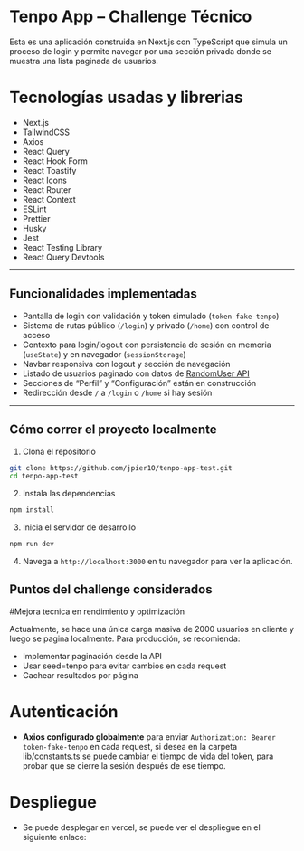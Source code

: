 # Tenpo App – Challenge Técnico

Esta es una aplicación construida en Next.js con TypeScript que simula un proceso de login y permite navegar por una sección privada donde se muestra una lista paginada de usuarios.

# Tecnologías usadas y librerias

- Next.js
- TailwindCSS
- Axios
- React Query
- React Hook Form
- React Toastify
- React Icons
- React Router
- React Context
- ESLint
- Prettier
- Husky
- Jest
- React Testing Library
- React Query Devtools

---

##  Funcionalidades implementadas

- Pantalla de login con validación y token simulado (`token-fake-tenpo`)
- Sistema de rutas público (`/login`) y privado (`/home`) con control de acceso
- Contexto para login/logout con persistencia de sesión en memoria (`useState`) y en navegador (`sessionStorage`)
- Navbar responsiva con logout y sección de navegación
- Listado de usuarios paginado con datos de [RandomUser API](https://randomuser.me)
- Secciones de “Perfil” y “Configuración” están en construcción
- Redirección desde `/` a `/login` o `/home` si hay sesión


---

## Cómo correr el proyecto localmente

1. Clona el repositorio

```bash
git clone https://github.com/jpier1O/tenpo-app-test.git
cd tenpo-app-test
```

2. Instala las dependencias

```bash
npm install
```

3. Inicia el servidor de desarrollo

```bash
npm run dev
```

4. Navega a `http://localhost:3000` en tu navegador para ver la aplicación.


## Puntos del challenge considerados

#Mejora tecnica en rendimiento y optimización

Actualmente, se hace una única carga masiva de 2000 usuarios en cliente y luego se pagina localmente. Para producción, se recomienda:

- Implementar paginación desde la API
- Usar seed=tenpo para evitar cambios en cada request
- Cachear resultados por página

# Autenticación

- **Axios configurado globalmente** para enviar `Authorization: Bearer token-fake-tenpo` en cada request, si desea en la carpeta lib/constants.ts se puede cambiar el tiempo de vida del token, para probar que se cierre la sesión después de ese tiempo.


# Despliegue

- Se puede desplegar en vercel, se puede ver el despliegue en el siguiente enlace: 
